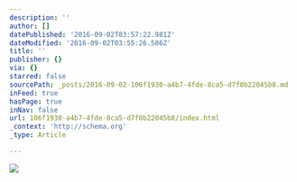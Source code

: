 ```yaml
---
description: ''
author: []
datePublished: '2016-09-02T03:57:22.981Z'
dateModified: '2016-09-02T03:55:26.586Z'
title: ''
publisher: {}
via: {}
starred: false
sourcePath: _posts/2016-09-02-106f1930-a4b7-4fde-8ca5-d7f0b22045b8.md
inFeed: true
hasPage: true
inNav: false
url: 106f1930-a4b7-4fde-8ca5-d7f0b22045b8/index.html
_context: 'http://schema.org'
_type: Article

---
```

![](https://the-grid-user-content.s3-us-west-2.amazonaws.com/8618d9ed-2036-4e49-9ce0-24e24e047873.jpg)